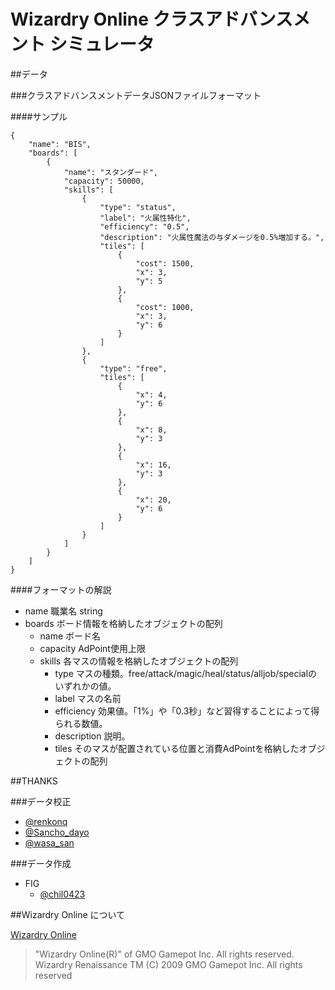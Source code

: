 # Wizardry Online クラスアドバンスメント シミュレータ


##データ

###クラスアドバンスメントデータJSONファイルフォーマット

####サンプル

```
{
	"name": "BIS",
	"boards": [
		{
			"name": "スタンダード",
			"capacity": 50000,
			"skills": [
				{
					"type": "status",
					"label": "火属性特化",
					"efficiency": "0.5",
					"description": "火属性魔法の与ダメージを0.5%増加する。",
					"tiles": [
						{
							"cost": 1500,
							"x": 3,
							"y": 5
						},
						{
							"cost": 1000,
							"x": 3,
							"y": 6
						}
					]
				},
				{
					"type": "free",
					"tiles": [
						{
							"x": 4,
							"y": 6
						},
						{
							"x": 8,
							"y": 3
						},
						{
							"x": 16,
							"y": 3
						},
						{
							"x": 20,
							"y": 6
						}
					]
				}
			]
		}
	]
}
```

####フォーマットの解説

* name	職業名 string
* boards ボード情報を格納したオブジェクトの配列
  * name ボード名
  * capacity AdPoint使用上限
  * skills 各マスの情報を格納したオブジェクトの配列
    * type マスの種類。free/attack/magic/heal/status/alljob/specialのいずれかの値。
	* label マスの名前
	* efficiency 効果値。「1%」や「0.3秒」など習得することによって得られる数値。
	* description 説明。
	* tiles そのマスが配置されている位置と消費AdPointを格納したオブジェクトの配列

##THANKS

###データ校正
* [@renkonq](https://twitter.com/renkonq)
* [@Sancho_dayo](https://twitter.com/Sancho_dayo)
* [@wasa_san](https://twitter.com/wasa_san)

###データ作成
* FIG
  * [@chil0423](https://twitter.com/chil0423)

##Wizardry Online について

[Wizardry Online](http://liberal.wizardry-online.jp/)

>"Wizardry Online(R)" of GMO Gamepot Inc. All rights reserved.
>Wizardry Renaissance TM (C) 2009 GMO Gamepot Inc. All rights reserved
